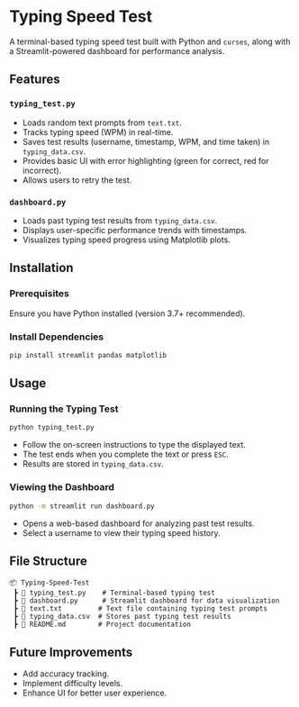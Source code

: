 # Typing Speed Test  

A terminal-based typing speed test built with Python and `curses`, along with a Streamlit-powered dashboard for performance analysis.  

## Features  

### `typing_test.py`  
- Loads random text prompts from `text.txt`.  
- Tracks typing speed (WPM) in real-time.  
- Saves test results (username, timestamp, WPM, and time taken) in `typing_data.csv`.  
- Provides basic UI with error highlighting (green for correct, red for incorrect).  
- Allows users to retry the test.  

### `dashboard.py`  
- Loads past typing test results from `typing_data.csv`.  
- Displays user-specific performance trends with timestamps.  
- Visualizes typing speed progress using Matplotlib plots.  

## Installation  

### Prerequisites  
Ensure you have Python installed (version 3.7+ recommended).  

### Install Dependencies  
```bash
pip install streamlit pandas matplotlib
```

## Usage  

### Running the Typing Test  
```bash
python typing_test.py
```
- Follow the on-screen instructions to type the displayed text.  
- The test ends when you complete the text or press `ESC`.  
- Results are stored in `typing_data.csv`.  

### Viewing the Dashboard  
```bash
python -m streamlit run dashboard.py
```
- Opens a web-based dashboard for analyzing past test results.  
- Select a username to view their typing speed history.  

## File Structure  
```
📦 Typing-Speed-Test  
 ┣ 📜 typing_test.py    # Terminal-based typing test  
 ┣ 📜 dashboard.py      # Streamlit dashboard for data visualization  
 ┣ 📜 text.txt         # Text file containing typing test prompts  
 ┣ 📜 typing_data.csv  # Stores past typing test results  
 ┣ 📜 README.md        # Project documentation  
```

## Future Improvements  
- Add accuracy tracking.  
- Implement difficulty levels.  
- Enhance UI for better user experience.  
